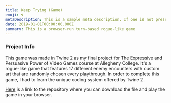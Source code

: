 ```yaml
---
title: Keep Trying (Game)
emoji: 🌀
metaDescription: This is a sample meta description. If one is not present in your page/project's front matter, the default metadata.desciption will be used instead.
date: 2019-01-01T00:00:00.000Z
summary: This is a browser-run turn-based rogue-like game
---
```


### Project Info

This game was made in Twine 2 as my final project for The Expressive and Persuasive Power of Video Games course at Allegheny College. It's a rogue-like game that features 17 different enemy encounters with custom art that are randomly chosen every playthrough. In order to complete this game, I had to learn the unique coding system offered by Twine 2.

[Here](https://github.com/Jacob-Allebach/Keep_Trying_Game) is a link to the repository where you can download the file and play the game in your browser.
